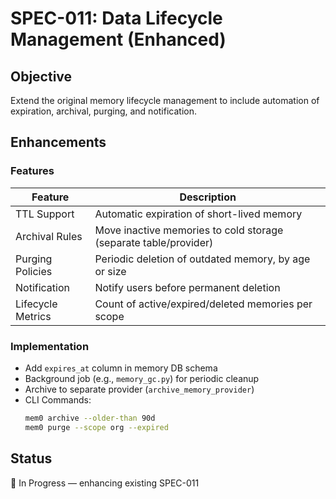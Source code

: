 # SPEC-011: Data Lifecycle Management (Enhanced)

## Objective
Extend the original memory lifecycle management to include automation of expiration, archival, purging, and notification.

## Enhancements

### Features

| Feature            | Description |
|--------------------|-------------|
| TTL Support        | Automatic expiration of short-lived memory |
| Archival Rules     | Move inactive memories to cold storage (separate table/provider) |
| Purging Policies   | Periodic deletion of outdated memory, by age or size |
| Notification       | Notify users before permanent deletion |
| Lifecycle Metrics  | Count of active/expired/deleted memories per scope |

### Implementation

- Add `expires_at` column in memory DB schema
- Background job (e.g., `memory_gc.py`) for periodic cleanup
- Archive to separate provider (`archive_memory_provider`)
- CLI Commands:
  ```bash
  mem0 archive --older-than 90d
  mem0 purge --scope org --expired
  ```

## Status
🔄 In Progress — enhancing existing SPEC-011
